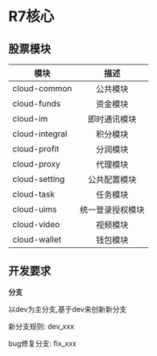 # R7核心

## 股票模块
| 模块      | 描述     | 
| ---------- | :-----------:  |
| cloud-common     | 公共模块     |
| cloud-funds | 资金模块  |
| cloud-im| 即时通讯模块 |
|cloud-integral|积分模块|
|cloud-profit|分润模块|
|cloud-proxy|代理模块|
|cloud-setting|公共配置模块|
|cloud-task|任务模块|
|cloud-uims|统一登录授权模块|
|cloud-video|视频模块|
|cloud-wallet|钱包模块|

## 开发要求

**分支**

以dev为主分支,基于dev来创新新分支

新分支规则: dev_xxx

bug修复分支: fix_xxx
